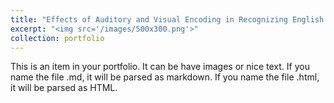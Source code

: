 ```yaml
---
title: "Effects of Auditory and Visual Encoding in Recognizing English Vocabulary for Non-native English Speakers"
excerpt: "<img src='/images/500x300.png'>"
collection: portfolio
---
```


This is an item in your portfolio. It can be have images or nice text. If you name the file .md, it will be parsed as markdown. If you name the file .html, it will be parsed as HTML. 
